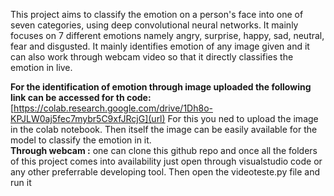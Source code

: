 This project aims to classify the emotion on a person's face into one of seven categories, using deep convolutional neural networks.
It mainly focuses on 7 different emotions namely angry, surprise, happy, sad, neutral, fear and disgusted.
It mainly identifies emotion of any image given and it can also work through webcam video so that it directly classifies the emotion in live.

**For the identification of emotion through image uploaded the following link can be accessed for th code:**
[https://colab.research.google.com/drive/1Dh8o-KPJLW0aj5fec7mybr5C9xfJRcjG](url)
For this you ned to upload the image in the colab notebook. Then itself the image can be easily available for the model to classify the emotion in it.
<br/>
**Through webcam :**
one can clone this github repo and once all the folders of this project comes into availability just open through visualstudio code or any other preferrable developing tool. 
Then open the videoteste.py file and run it
